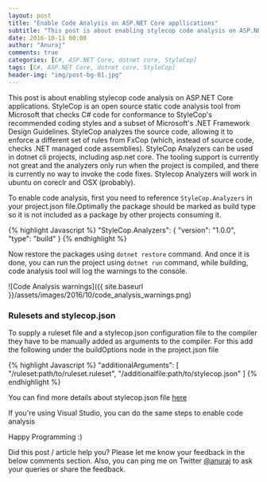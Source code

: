 ```yaml
---
layout: post
title: "Enable Code Analysis on ASP.NET Core appllications"
subtitle: "This post is about enabling stylecop code analysis on ASP.NET Core applications. StyleCop is an open source static code analysis tool from Microsoft that checks C# code for conformance to StyleCop's recommended coding styles and a subset of Microsoft's .NET Framework Design Guidelines. StyleCop analyzes the source code, allowing it to enforce a different set of rules from FxCop (which, instead of source code, checks .NET managed code assemblies)."
date: 2016-10-11 00:00
author: "Anuraj"
comments: true
categories: [C#, ASP.NET Core, dotnet core, StyleCop]
tags: [C#, ASP.NET Core, dotnet core, StyleCop]
header-img: "img/post-bg-01.jpg"
---
```

This post is about enabling stylecop code analysis on ASP.NET Core applications. StyleCop is an open source static code analysis tool from Microsoft that checks C# code for conformance to StyleCop's recommended coding styles and a subset of Microsoft's .NET Framework Design Guidelines. StyleCop analyzes the source code, allowing it to enforce a different set of rules from FxCop (which, instead of source code, checks .NET managed code assemblies). StyleCop Analyzers can be used in dotnet cli projects, including asp.net core. The tooling support is currently not great and the analyzers only run when the project is compiled, and there is currently no way to invoke the code fixes. Stylecop Analyzers will work in ubuntu on coreclr and OSX (probably).

To enable code analysis, first you need to reference `StyleCop.Analyzers` in your project.json file.Optimally the package should be marked as build type so it is not included as a package by other projects consuming it. 

{% highlight Javascript %}
"StyleCop.Analyzers": {
    "version": "1.0.0",
    "type": "build"
}
{% endhighlight %}

Now restore the packages using `dotnet restore` command. And once it is done, you can run the project using `dotnet run` command, while building, code analysis tool will log the warnings to the console.

![Code Analysis warnings]({{ site.baseurl }}/assets/images/2016/10/code_analysis_warnings.png)

### Rulesets and stylecop.json

To supply a ruleset file and a stylecop.json configuration file to the compiler they have to be manually added as arguments to the compiler. For this add the following under the buildOptions node in the project.json file

{% highlight Javascript %}
"additionalArguments": [ "/ruleset:path/to/ruleset.ruleset", "/additionalfile:path/to/stylecop.json" ]
{% endhighlight %}

You can find more details about stylecop.json file [here](https://github.com/DotNetAnalyzers/StyleCopAnalyzers/blob/master/documentation/Configuration.md)

If you're using Visual Studio, you can do the same steps to enable code analysis

Happy Programming :)

Did this post / article help you? Please let me know your feedback in the below comments section. Also, you can ping me on Twitter [@anuraj](http://twitter.com/anuraj) to ask your queries or share the feedback.
